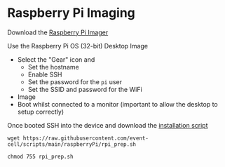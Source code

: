 # Raspberry Pi Imaging
Download the [Raspberry Pi Imager](https://www.raspberrypi.com/software/)

Use the Raspberry Pi OS (32-bit) Desktop Image
- Select the "Gear" icon and
    - Set the hostname
    - Enable SSH
    - Set the password for the `pi` user
    - Set the SSID and password for the WiFi
- Image
- Boot whilst connected to a monitor (important to allow the desktop to setup correctly)

Once booted SSH into the device and download the [installation script](https://raw.githubusercontent.com/event-cell/scripts/main/raspberryPi/rpi_prep.sh)

`wget https://raw.githubusercontent.com/event-cell/scripts/main/raspberryPi/rpi_prep.sh`

`chmod 755 rpi_prep.sh`






